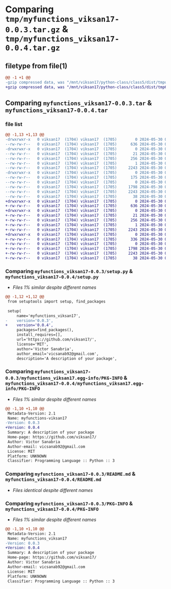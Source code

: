 # Comparing `tmp/myfunctions_viksan17-0.0.3.tar.gz` & `tmp/myfunctions_viksan17-0.0.4.tar.gz`

## filetype from file(1)

```diff
@@ -1 +1 @@
-gzip compressed data, was "/mnt/viksan17/python-class/class5/dist/tmpu0_go8f1/myfunctions_viksan17-0.0.3.tar", last modified: Thu May 30 01:19:14 2024, max compression
+gzip compressed data, was "/mnt/viksan17/python-class/class5/dist/tmp6lbjmjr9/myfunctions_viksan17-0.0.4.tar", last modified: Thu May 30 01:26:40 2024, max compression
```

## Comparing `myfunctions_viksan17-0.0.3.tar` & `myfunctions_viksan17-0.0.4.tar`

### file list

```diff
@@ -1,13 +1,13 @@
-drwxrwxr-x   0 viksan17  (1704) viksan17  (1705)        0 2024-05-30 01:19:14.000000 myfunctions_viksan17-0.0.3/
--rw-rw-r--   0 viksan17  (1704) viksan17  (1705)      636 2024-05-30 01:18:52.000000 myfunctions_viksan17-0.0.3/setup.py
-drwxrwxr-x   0 viksan17  (1704) viksan17  (1705)        0 2024-05-30 01:19:14.000000 myfunctions_viksan17-0.0.3/myfunctions_viksan17.egg-info/
--rw-rw-r--   0 viksan17  (1704) viksan17  (1705)       21 2024-05-30 01:19:14.000000 myfunctions_viksan17-0.0.3/myfunctions_viksan17.egg-info/top_level.txt
--rw-rw-r--   0 viksan17  (1704) viksan17  (1705)      256 2024-05-30 01:19:14.000000 myfunctions_viksan17-0.0.3/myfunctions_viksan17.egg-info/SOURCES.txt
--rw-rw-r--   0 viksan17  (1704) viksan17  (1705)        1 2024-05-30 01:19:14.000000 myfunctions_viksan17-0.0.3/myfunctions_viksan17.egg-info/dependency_links.txt
--rw-rw-r--   0 viksan17  (1704) viksan17  (1705)     2243 2024-05-30 01:19:14.000000 myfunctions_viksan17-0.0.3/myfunctions_viksan17.egg-info/PKG-INFO
-drwxrwxr-x   0 viksan17  (1704) viksan17  (1705)        0 2024-05-30 01:19:14.000000 myfunctions_viksan17-0.0.3/myfunctions_viksan17/
--rw-rw-r--   0 viksan17  (1704) viksan17  (1705)      175 2024-05-30 01:12:12.000000 myfunctions_viksan17-0.0.3/myfunctions_viksan17/math.py
--rw-rw-r--   0 viksan17  (1704) viksan17  (1705)        0 2024-05-30 00:48:44.000000 myfunctions_viksan17-0.0.3/myfunctions_viksan17/__init__.py
--rw-rw-r--   0 viksan17  (1704) viksan17  (1705)     1798 2024-05-30 01:18:46.000000 myfunctions_viksan17-0.0.3/README.md
--rw-rw-r--   0 viksan17  (1704) viksan17  (1705)     2243 2024-05-30 01:19:14.000000 myfunctions_viksan17-0.0.3/PKG-INFO
--rw-rw-r--   0 viksan17  (1704) viksan17  (1705)       38 2024-05-30 01:19:14.000000 myfunctions_viksan17-0.0.3/setup.cfg
+drwxrwxr-x   0 viksan17  (1704) viksan17  (1705)        0 2024-05-30 01:26:40.000000 myfunctions_viksan17-0.0.4/
+-rw-rw-r--   0 viksan17  (1704) viksan17  (1705)      636 2024-05-30 01:24:42.000000 myfunctions_viksan17-0.0.4/setup.py
+drwxrwxr-x   0 viksan17  (1704) viksan17  (1705)        0 2024-05-30 01:26:40.000000 myfunctions_viksan17-0.0.4/myfunctions_viksan17.egg-info/
+-rw-rw-r--   0 viksan17  (1704) viksan17  (1705)       21 2024-05-30 01:26:39.000000 myfunctions_viksan17-0.0.4/myfunctions_viksan17.egg-info/top_level.txt
+-rw-rw-r--   0 viksan17  (1704) viksan17  (1705)      256 2024-05-30 01:26:39.000000 myfunctions_viksan17-0.0.4/myfunctions_viksan17.egg-info/SOURCES.txt
+-rw-rw-r--   0 viksan17  (1704) viksan17  (1705)        1 2024-05-30 01:26:39.000000 myfunctions_viksan17-0.0.4/myfunctions_viksan17.egg-info/dependency_links.txt
+-rw-rw-r--   0 viksan17  (1704) viksan17  (1705)     2243 2024-05-30 01:26:39.000000 myfunctions_viksan17-0.0.4/myfunctions_viksan17.egg-info/PKG-INFO
+drwxrwxr-x   0 viksan17  (1704) viksan17  (1705)        0 2024-05-30 01:26:40.000000 myfunctions_viksan17-0.0.4/myfunctions_viksan17/
+-rw-rw-r--   0 viksan17  (1704) viksan17  (1705)      336 2024-05-30 01:24:31.000000 myfunctions_viksan17-0.0.4/myfunctions_viksan17/math.py
+-rw-rw-r--   0 viksan17  (1704) viksan17  (1705)        0 2024-05-30 00:48:44.000000 myfunctions_viksan17-0.0.4/myfunctions_viksan17/__init__.py
+-rw-rw-r--   0 viksan17  (1704) viksan17  (1705)     1798 2024-05-30 01:18:46.000000 myfunctions_viksan17-0.0.4/README.md
+-rw-rw-r--   0 viksan17  (1704) viksan17  (1705)     2243 2024-05-30 01:26:40.000000 myfunctions_viksan17-0.0.4/PKG-INFO
+-rw-rw-r--   0 viksan17  (1704) viksan17  (1705)       38 2024-05-30 01:26:40.000000 myfunctions_viksan17-0.0.4/setup.cfg
```

### Comparing `myfunctions_viksan17-0.0.3/setup.py` & `myfunctions_viksan17-0.0.4/setup.py`

 * *Files 1% similar despite different names*

```diff
@@ -1,12 +1,12 @@
 from setuptools import setup, find_packages
 
 setup(
     name='myfunctions_viksan17',
-    version='0.0.3',
+    version='0.0.4',
     packages=find_packages(),
     install_requires=[],
     url='https://github.com/viksan17/',
     license='MIT',
     author='Victor Sanabria',
     author_email='vicsanab92@gmail.com',
     description='A description of your package',
```

### Comparing `myfunctions_viksan17-0.0.3/myfunctions_viksan17.egg-info/PKG-INFO` & `myfunctions_viksan17-0.0.4/myfunctions_viksan17.egg-info/PKG-INFO`

 * *Files 1% similar despite different names*

```diff
@@ -1,10 +1,10 @@
 Metadata-Version: 2.1
 Name: myfunctions-viksan17
-Version: 0.0.3
+Version: 0.0.4
 Summary: A description of your package
 Home-page: https://github.com/viksan17/
 Author: Victor Sanabria
 Author-email: vicsanab92@gmail.com
 License: MIT
 Platform: UNKNOWN
 Classifier: Programming Language :: Python :: 3
```

### Comparing `myfunctions_viksan17-0.0.3/README.md` & `myfunctions_viksan17-0.0.4/README.md`

 * *Files identical despite different names*

### Comparing `myfunctions_viksan17-0.0.3/PKG-INFO` & `myfunctions_viksan17-0.0.4/PKG-INFO`

 * *Files 1% similar despite different names*

```diff
@@ -1,10 +1,10 @@
 Metadata-Version: 2.1
 Name: myfunctions_viksan17
-Version: 0.0.3
+Version: 0.0.4
 Summary: A description of your package
 Home-page: https://github.com/viksan17/
 Author: Victor Sanabria
 Author-email: vicsanab92@gmail.com
 License: MIT
 Platform: UNKNOWN
 Classifier: Programming Language :: Python :: 3
```

